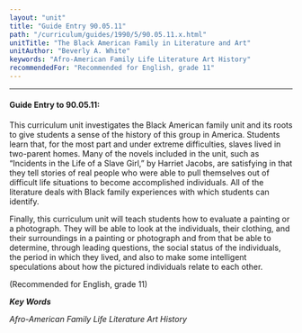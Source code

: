 ```yaml
---
layout: "unit"
title: "Guide Entry 90.05.11"
path: "/curriculum/guides/1990/5/90.05.11.x.html"
unitTitle: "The Black American Family in Literature and Art"
unitAuthor: "Beverly A. White"
keywords: "Afro-American Family Life Literature Art History"
recommendedFor: "Recommended for English, grade 11"
---
```

<body>
<hr/>
<h4>
Guide Entry to 90.05.11:
</h4>
This curriculum unit investigates the Black American family unit and its roots to give students a sense of the history of this group in America. Students learn that, for the most part and under extreme difficulties, slaves lived in two-parent homes. Many of the novels included in the unit, such as “Incidents in the Life of a Slave Girl,” by Harriet Jacobs, are satisfying in that they tell stories of real people who were able to pull themselves out of difficult life situations to become accomplished individuals. All of the literature deals with Black family experiences with which students can identify.
<p>
Finally, this curriculum unit will teach students how to evaluate a painting or a photograph. They will be able to look at the individuals, their clothing, and their surroundings in a painting or photograph and from that be able to determine, through leading questions, the social status of the individuals, the period in which they lived, and also to make some intelligent speculations about how the pictured individuals relate to each other.
</p>
<p>
(Recommended for English, grade 11)
</p>
<p>
<b>
<i>
Key Words
</i>
</b>
<br/>
</p>
<p>
<i>
Afro-American Family Life Literature Art History
</i>
</p>
</body>